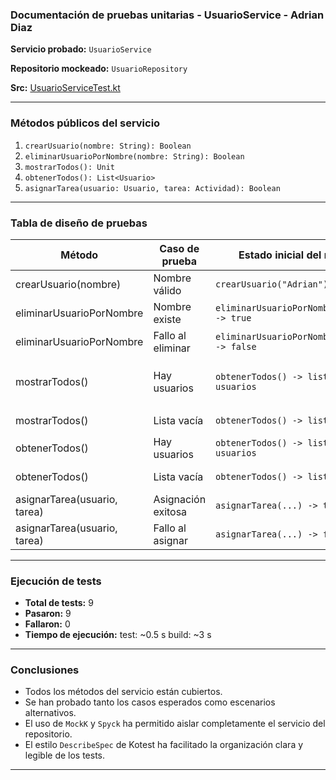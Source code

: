 ### Documentación de pruebas unitarias - UsuarioService - Adrian Diaz

**Servicio probado:** `UsuarioService`

**Repositorio mockeado:** `UsuarioRepository`

**Src:** [UsuarioServiceTest.kt](https://github.com/AdrianDiaz24/Proyecto-Entornos-Scrum/blob/PruebaUnitaria_FranAlbaMu%C3%B1oz/src/test/kotlin/UsuarioServiceTest.kt)

---

### Métodos públicos del servicio

1. `crearUsuario(nombre: String): Boolean`
2. `eliminarUsuarioPorNombre(nombre: String): Boolean`
3. `mostrarTodos(): Unit`
4. `obtenerTodos(): List<Usuario>`
5. `asignarTarea(usuario: Usuario, tarea: Actividad): Boolean`

---

### Tabla de diseño de pruebas

| Método                       | Caso de prueba     | Estado inicial del mock                    | Acción                                   | Resultado esperado                          |
| ---------------------------- | ------------------ |--------------------------------------------|------------------------------------------|---------------------------------------------|
| crearUsuario(nombre)         | Nombre válido      | `crearUsuario("Adrian") -> true`           | Llamar `crearUsuario("Adrian")`          | Retorna `true`                              |
| eliminarUsuarioPorNombre     | Nombre existe      | `eliminarUsuarioPorNombre("Ana") -> true`  | Llamar `eliminarUsuarioPorNombre("Ana")` | Retorna `true`                              |
| eliminarUsuarioPorNombre     | Fallo al eliminar  | `eliminarUsuarioPorNombre("Ana") -> false` | Llamar `eliminarUsuarioPorNombre("Ana")` | Retorna `false`                             |
| mostrarTodos()               | Hay usuarios       | `obtenerTodos() -> lista con usuarios`     | Llamar `mostrarTodos()`                  | Llama `obtenerDetalle()` sobre cada usuario |
| mostrarTodos()               | Lista vacía        | `obtenerTodos() -> lista vacía`            | Llamar `mostrarTodos()`                  | No hace los `println`                       |
| obtenerTodos()               | Hay usuarios       | `obtenerTodos() -> lista con usuarios`     | Llamar `obtenerTodos()`                  | Retorna la lista esperada                   |
| obtenerTodos()               | Lista vacía        | `obtenerTodos() -> lista vacía`            | Llamar `obtenerTodos()`                  | Retorna lista vacía                         |
| asignarTarea(usuario, tarea) | Asignación exitosa | `asignarTarea(...) -> true`                | Llamar `asignarTarea(usuario, tarea)`    | Retorna `true`                              |
| asignarTarea(usuario, tarea) | Fallo al asignar   | `asignarTarea(...) -> false`               | Llamar `asignarTarea(usuario, tarea)`    | Retorna `false`                             |

---

### Ejecución de tests

- **Total de tests:** 9
- **Pasaron:** 9
- **Fallaron:** 0
- **Tiempo de ejecución:** test: \~0.5 s build: \~3 s

---

### Conclusiones

* Todos los métodos del servicio están cubiertos.
* Se han probado tanto los casos esperados como escenarios alternativos.
* El uso de `MockK` y `Spyck` ha permitido aislar completamente el servicio del repositorio.
* El estilo `DescribeSpec` de Kotest ha facilitado la organización clara y legible de los tests.

---

